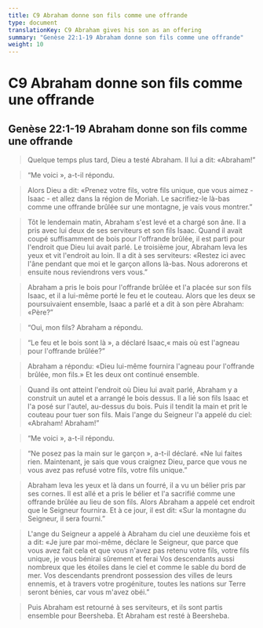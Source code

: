 ```yaml
---
title: C9 Abraham donne son fils comme une offrande
type: document
translationKey: C9 Abraham gives his son as an offering
summary: "Genèse 22:1-19 Abraham donne son fils comme une offrande"
weight: 10
---
```

# C9 Abraham donne son fils comme une offrande

## Genèse 22:1-19 Abraham donne son fils comme une offrande

>   Quelque temps plus tard, Dieu a testé Abraham. Il lui a dit: «Abraham!”

>   “Me voici », a-t-il répondu.

>   Alors Dieu a dit: «Prenez votre fils, votre fils unique, que vous aimez - Isaac - et allez dans la région de Moriah. Le sacrifiez-le là-bas comme une offrande brûlée sur une montagne, je vais vous montrer.”

>   Tôt le lendemain matin, Abraham s'est levé et a chargé son âne. Il a pris avec lui deux de ses serviteurs et son fils Isaac. Quand il avait coupé suffisamment de bois pour l'offrande brûlée, il est parti pour l'endroit que Dieu lui avait parlé. Le troisième jour, Abraham leva les yeux et vit l'endroit au loin. Il a dit à ses serviteurs: «Restez ici avec l'âne pendant que moi et le garçon allons là-bas. Nous adorerons et ensuite nous reviendrons vers vous.”

>   Abraham a pris le bois pour l'offrande brûlée et l'a placée sur son fils Isaac, et il a lui-même porté le feu et le couteau. Alors que les deux se poursuivaient ensemble, Isaac a parlé et a dit à son père Abraham: «Père?”

>   “Oui, mon fils? Abraham a répondu.

>   “Le feu et le bois sont là », a déclaré Isaac,« mais où est l'agneau pour l'offrande brûlée?”

>   Abraham a répondu: «Dieu lui-même fournira l'agneau pour l'offrande brûlée, mon fils.» Et les deux ont continué ensemble.

>   Quand ils ont atteint l'endroit où Dieu lui avait parlé, Abraham y a construit un autel et a arrangé le bois dessus. Il a lié son fils Isaac et l'a posé sur l'autel, au-dessus du bois. Puis il tendit la main et prit le couteau pour tuer son fils. Mais l'ange du Seigneur l'a appelé du ciel: «Abraham! Abraham!”

>   “Me voici », a-t-il répondu.

>   “Ne posez pas la main sur le garçon », a-t-il déclaré. «Ne lui faites rien. Maintenant, je sais que vous craignez Dieu, parce que vous ne vous avez pas refusé votre fils, votre fils unique.”

>   Abraham leva les yeux et là dans un fourré, il a vu un bélier pris par ses cornes. Il est allé et a pris le bélier et l'a sacrifié comme une offrande brûlée au lieu de son fils. Alors Abraham a appelé cet endroit que le Seigneur fournira. Et à ce jour, il est dit: «Sur la montagne du Seigneur, il sera fourni.”

>   L'ange du Seigneur a appelé à Abraham du ciel une deuxième fois et a dit: «Je jure par moi-même, déclare le Seigneur, que parce que vous avez fait cela et que vous n'avez pas retenu votre fils, votre fils unique, je vous bénirai sûrement et ferai Vos descendants aussi nombreux que les étoiles dans le ciel et comme le sable du bord de mer. Vos descendants prendront possession des villes de leurs ennemis, et à travers votre progéniture, toutes les nations sur Terre seront bénies, car vous m'avez obéi.”

>   Puis Abraham est retourné à ses serviteurs, et ils sont partis ensemble pour Beersheba. Et Abraham est resté à Beersheba.

